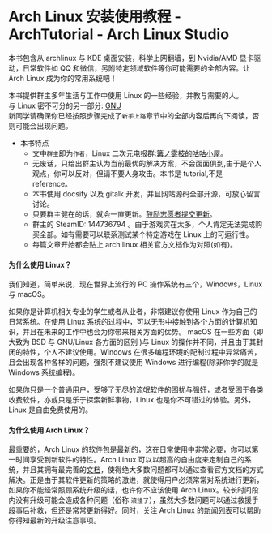 # Arch Linux 安装使用教程 - ArchTutorial - Arch Linux Studio <!-- {docsify-ignore-all} -->

本书包含从 archlinux 与 KDE 桌面安装，科学上网翻墙，到 Nvidia/AMD 显卡驱动，日常软件如 QQ 和微信，另附特定领域软件等你可能需要的全部内容。让 Arch Linux 成为你的常用系统吧！

本书提供群主多年生活与工作中使用 Linux 的一些经验，并教与需要的人。  
与 Linux 密不可分的另一部分: [GNU](https://www.gnu.org/home.zh-cn.html)  
新同学请确保你已经按照步骤完成了`新手上路`章节中的全部内容后再向下阅读，否则可能会出现问题。

- 本书特点
  - 文中`群主`即为`作者`，Linux 二次元电报群:[篝ノ雾枝的咕咕小屋](https://t.me/kdwu1fan)。
  - 无废话，只给出群主认为当前最优的解决方案，不会面面俱到,由于是个人观点，你可以反对，但请不要人身攻击。本书是 tutorial,不是 reference。
  - 本书使用 docsify 以及 gitalk 开发，并且网站源码全部开源，可放心留言讨论。
  - 只要群主健在的话，就会一直更新。[鼓励志愿者提交更新](/contribution.md)。
  - 群主的 SteamID: 144736794 。由于游戏实在太多，个人肯定无法完成购买全部。如有需要可以联系测试某个特定游戏在 Linux 上的可运行性。
  - 每篇文章开始都会贴上 arch linux 相关官方文档作为对照(如有)。

#### 为什么使用 Linux？

我们知道，简单来说，现在世界上流行的 PC 操作系统有三个，Windows，Linux 与 macOS。

如果你是计算机相关专业的学生或者从业者，非常建议你使用 Linux 作为自己的日常系统。在使用 Linux 系统的过程中，可以无形中接触到各个方面的计算机知识，并且在未来的工作中也会为你带来相关方面的优势。 macOS 在一些方面（即大致为 BSD 与 GNU/Linux 各方面的区别 )与 Linux 的操作并不同，并且由于其封闭的特性，个人不建议使用。Windows 在很多编程环境的配制过程中异常痛苦，且会出现各种各样的问题，强烈不建议使用 Windows 进行编程(除非你学的就是 Windows 系统编程)。

如果你只是一个普通用户，受够了无尽的流氓软件的困扰与强奸，或者受困于各类收费软件，亦或只是乐于探索新鲜事物，Linux 也是你不可错过的体验。另外，Linux 是自由免费使用的。

#### 为什么使用 Arch Linux？

最重要的，Arch Linux 的软件包是最新的，这在日常使用中非常必要，你可以第一时间享受到新软件的特性。Arch Linux 可以以超高的自由度来定制自己的系统，并且其拥有最完善的[文档](https://wiki.archlinux.org/index.php/Main_page)，使得绝大多数问题都可以通过查看官方文档的方式解决。正是由于其软件更新的策略的激进，就使得用户必须常常对系统进行更新，如果你不能经常照顾系统升级的话，也许你不应该使用 Arch Linux。较长时间段内没有升级可能会造成各种问题（俗称 `滚挂了`），虽然大多数问题可以通过救援手段事后补救，但还是常常更新得好。同时，关注 Arch Linux 的[新闻列表](https://archlinux.org/news/)可以帮助你得知最新的升级注意事项。
